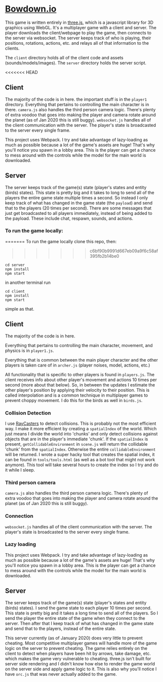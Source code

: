 # [Bowdown.io](https://bowdown.io)

This game is written entirely in [three.js](https://threejs.org/), which is a javascript library for 3D graphics using WebGL. It's a multiplayer game with a client and server. The player downloads the client/webpage to play the game, then connects to the server via websocket. The server keeps track of who is playing, their positions, rotations, actions, etc. and relays all of that information to the clients.

The `client` directory holds all of the client code and assets (sounds/models/images). The `server` directory holds the server script.

<<<<<<< HEAD
## Client
The majority of the code is in here. the important stuff is in the `player1` directory. Everything that pertains to controlling the main character is in there. `camera.js` also handles the third person camera logic. There's plenty of extra voodoo that goes into making the player and camera rotate around the planet (as of Jan 2020 this is still buggy). `websocket.js` handles all of the client communication with the server. The player's state is broadcasted to the server every single frame.

This project uses Webpack. I try and take advantage of lazy-loading as much as possible because a lot of the game's assets are huge! That's why you'll notice you spawn in a lobby area. This is the player can get a chance to mess around with the controls while the model for the main world is downloaded.

## Server
The server keeps track of the game(s) state (player's states and entity (birds) states). This state is pretty big and it takes to long to send all of the players the entire game state multiple times a second. So instead I only keep track of what has changed in the game state (the `payload`) and send that to the players (20 times per second).
There are some messages that just get broadcasted to all players immediately, instead of being added to the payload. These include chat, respawn, sounds, and actions.

### To run the game locally:
=======
To run the game locally clone this repo, then:
>>>>>>> c6bf90b9991d667eb09a9f6c58af395fb2b14be0

```
cd server
npm install
npm start
```
in another terminal run
```
cd client
npm install
npm start
```
simple as that.

## Client
The majority of the code is in here.

Everything that pertains to controlling the main character, movement, and physics is in `player1.js`.

Everything that is common between the main player character and the other players is taken care of in `archer.js` (player noises, model, actions, etc.)

All functionality that is specific to other players is found in `players.js`. The client receives info about other player's movement and actions 10 times per second (more about that below). So, in between the updates I estimate the other player's position by applying their velocity to their position. This is called interpolation and is a common technique in multiplayer games to prevent choppy movement. I do this for the birds as well in `birds.js`.

### Collision Detection
I use [RayCasters](https://threejs.org/docs/#api/en/core/Raycaster) to detect collisions. This is probably not the most efficient way. I make it more efficient by creating a `spatialIndex` of the world. Which just means I divide the world into 'chunks' and only detect collisions against objects that are in the player's immediate 'chunk'. If the `spatialIndex` is present, `getCollidableEnvironment` in `scene.js` will return the collidable 'chunk' from the `spatialIndex`. Otherwise the entire `collidableEnvironment` will be returned. I wrote a super hacky tool that creates the spatial index, it can be found in `tools/tools.html` (as well as a bot tool that might not work anymore). This tool will take several hours to create the index so I try and do it while I sleep.

### Third person camera
`camera.js` also handles the third person camera logic. There's plenty of extra voodoo that goes into making the player and camera rotate around the planet (as of Jan 2020 this is still buggy).

### Connection
`websocket.js` handles all of the client communication with the server. The player's state is broadcasted to the server every single frame.

### Lazy loading
This project uses Webpack. I try and take advantage of lazy-loading as much as possible because a lot of the game's assets are huge! That's why you'll notice you spawn in a lobby area. This is the player can get a chance to mess around with the controls while the model for the main world is downloaded.

## Server
The server keeps track of the game(s) state (player's states and entity (birds) states). I send the game state to each player 10 times per second. This state is pretty big and it takes a long time to send all of the players. So I send the player the entire state of the game when they connect to the server. Then after that I keep track of what has changed in the game state and send that to the players, instead of the entire state.

This server currently (as of January 2020) does very little to prevent cheating. Most competitive multiplayer games will handle more of the game logic on the server to prevent cheating. The game relies entirely on the client to detect when players have been hit by arrows, take damage, etc. which makes the game very vulnerable to cheating. three.js isn't built for server side rendering and I didn't know how else to render the game world on the server side and apply game logic to it. This is also why you'll notice I have `orc.js` that was never actually added to the game.